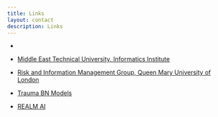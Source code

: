 ```yaml
---
title: Links
layout: contact
description: Links
---
```


-

- [Middle East Technical University, Informatics Institute](http://ii.metu.edu.tr/)
- [Risk and Information Management Group, Queen Mary University of London](https://qm-rim.org/)
- [Trauma BN Models](https://www.traumamodels.com/)
- [REALM AI](http://realmai.org/)
